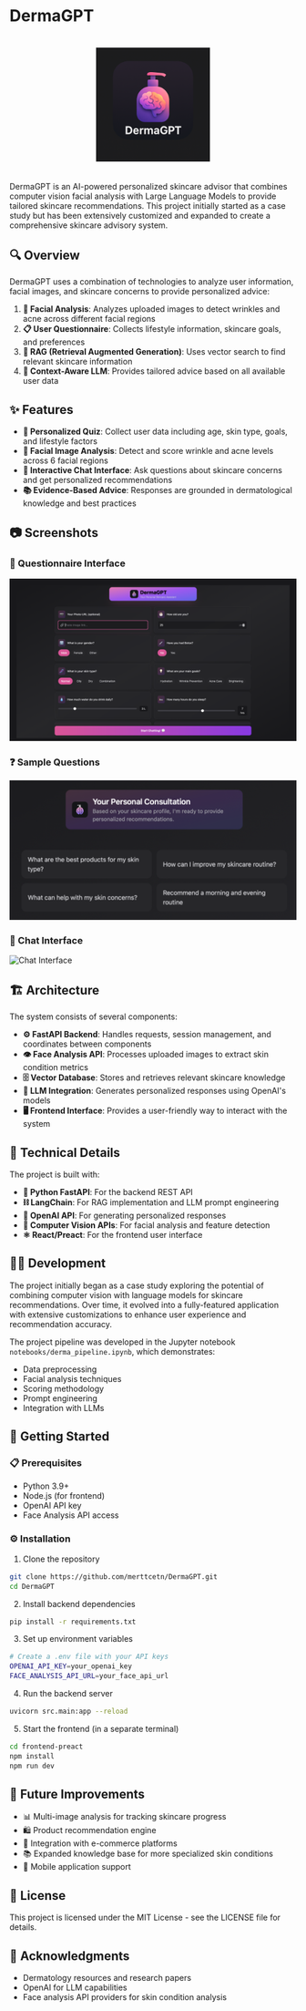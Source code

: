 # DermaGPT

# <p align="center"><img src="favicon2.png" width="200" alt="DermaGPT Logo"></p>

DermaGPT is an AI-powered personalized skincare advisor that combines computer vision facial analysis with Large Language Models to provide tailored skincare recommendations. This project initially started as a case study but has been extensively customized and expanded to create a comprehensive skincare advisory system.

## 🔍 **Overview**

DermaGPT uses a combination of technologies to analyze user information, facial images, and skincare concerns to provide personalized advice:

1. **🔬 Facial Analysis**: Analyzes uploaded images to detect wrinkles and acne across different facial regions
2. **📋 User Questionnaire**: Collects lifestyle information, skincare goals, and preferences
3. **🔎 RAG (Retrieval Augmented Generation)**: Uses vector search to find relevant skincare information
4. **🧠 Context-Aware LLM**: Provides tailored advice based on all available user data

## ✨ **Features**

-   **👤 Personalized Quiz**: Collect user data including age, skin type, goals, and lifestyle factors
-   **📸 Facial Image Analysis**: Detect and score wrinkle and acne levels across 6 facial regions
-   **💬 Interactive Chat Interface**: Ask questions about skincare concerns and get personalized recommendations
-   **📚 Evidence-Based Advice**: Responses are grounded in dermatological knowledge and best practices

## 📷 **Screenshots**

### 📝 Questionnaire Interface

![Quiz Interface](screenshots/quiz.png)

### ❓ Sample Questions

![Sample Questions](screenshots/sample_questions.png)

### 💭 Chat Interface

![Chat Interface](screenshots/chat.png)

## 🏗️ **Architecture**

The system consists of several components:

-   **⚙️ FastAPI Backend**: Handles requests, session management, and coordinates between components
-   **👁️ Face Analysis API**: Processes uploaded images to extract skin condition metrics
-   **🗄️ Vector Database**: Stores and retrieves relevant skincare knowledge
-   **🤖 LLM Integration**: Generates personalized responses using OpenAI's models
-   **🖥️ Frontend Interface**: Provides a user-friendly way to interact with the system

## 🔧 **Technical Details**

The project is built with:

-   **🐍 Python FastAPI**: For the backend REST API
-   **⛓️ LangChain**: For RAG implementation and LLM prompt engineering
-   **🔮 OpenAI API**: For generating personalized responses
-   **👀 Computer Vision APIs**: For facial analysis and feature detection
-   **⚛️ React/Preact**: For the frontend user interface

## 👨‍💻 **Development**

The project initially began as a case study exploring the potential of combining computer vision with language models for skincare recommendations. Over time, it evolved into a fully-featured application with extensive customizations to enhance user experience and recommendation accuracy.

The project pipeline was developed in the Jupyter notebook `notebooks/derma_pipeline.ipynb`, which demonstrates:

-   Data preprocessing
-   Facial analysis techniques
-   Scoring methodology
-   Prompt engineering
-   Integration with LLMs

## 🚀 **Getting Started**

### 📋 **Prerequisites**

-   Python 3.9+
-   Node.js (for frontend)
-   OpenAI API key
-   Face Analysis API access

### ⚙️ **Installation**

1. Clone the repository

```bash
git clone https://github.com/merttcetn/DermaGPT.git
cd DermaGPT
```

2. Install backend dependencies

```bash
pip install -r requirements.txt
```

3. Set up environment variables

```bash
# Create a .env file with your API keys
OPENAI_API_KEY=your_openai_key
FACE_ANALYSIS_API_URL=your_face_api_url
```

4. Run the backend server

```bash
uvicorn src.main:app --reload
```

5. Start the frontend (in a separate terminal)

```bash
cd frontend-preact
npm install
npm run dev
```

## 🔮 **Future Improvements**

-   📊 Multi-image analysis for tracking skincare progress
-   🛍️ Product recommendation engine
-   🔄 Integration with e-commerce platforms
-   📚 Expanded knowledge base for more specialized skin conditions
-   📱 Mobile application support

## 📜 **License**

This project is licensed under the MIT License - see the LICENSE file for details.

## 🙏 **Acknowledgments**

-   Dermatology resources and research papers
-   OpenAI for LLM capabilities
-   Face analysis API providers for skin condition analysis
